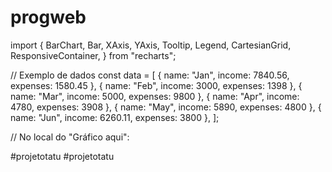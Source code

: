 # progweb

import {
  BarChart,
  Bar,
  XAxis,
  YAxis,
  Tooltip,
  Legend,
  CartesianGrid,
  ResponsiveContainer,
} from "recharts";

// Exemplo de dados
const data = [
  { name: "Jan", income: 7840.56, expenses: 1580.45 },
  { name: "Feb", income: 3000, expenses: 1398 },
  { name: "Mar", income: 5000, expenses: 9800 },
  { name: "Apr", income: 4780, expenses: 3908 },
  { name: "May", income: 5890, expenses: 4800 },
  { name: "Jun", income: 6260.11, expenses: 3800 },
];

// No local do "Gráfico aqui":
<div className="bg-gray-100 rounded-lg p-4 flex-1 min-h-[250px] flex items-center justify-center">
  <ResponsiveContainer width="100%" height={220}>
    <BarChart data={data}>
      <CartesianGrid strokeDasharray="3 3" />
      <XAxis dataKey="name" />
      <YAxis />
      <Tooltip />
      <Legend />
      <Bar dataKey="income" fill="#22c55e" name="Receita" />
      <Bar dataKey="expenses" fill="#f87171" name="Despesas" />
    </BarChart>
  </ResponsiveContainer>
</div># p r o j e t o t a t u 
 
 # p r o j e t o t a t u 
 
 
